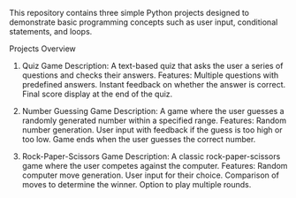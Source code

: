 This repository contains three simple Python projects designed to demonstrate basic programming concepts such as user input, conditional statements, and loops.

Projects Overview
1. Quiz Game
Description: A text-based quiz that asks the user a series of questions and checks their answers.
Features:
Multiple questions with predefined answers.
Instant feedback on whether the answer is correct.
Final score display at the end of the quiz.

2. Number Guessing Game
Description: A game where the user guesses a randomly generated number within a specified range.
Features:
Random number generation.
User input with feedback if the guess is too high or too low.
Game ends when the user guesses the correct number.

3. Rock-Paper-Scissors Game
Description: A classic rock-paper-scissors game where the user competes against the computer.
Features:
Random computer move generation.
User input for their choice.
Comparison of moves to determine the winner.
Option to play multiple rounds.

